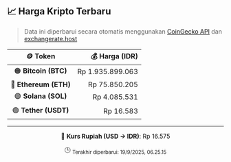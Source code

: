 

<!-- HARGA_KRIPTO -->
## 📈 Harga Kripto Terbaru

> Data ini diperbarui secara otomatis menggunakan [CoinGecko API](https://www.coingecko.com/) dan [exchangerate.host](https://exchangerate.host/)

<div align="center">

| 🪙 Token | 💰 Harga (IDR) |
|:------:|---------------:|
| 🟠 **Bitcoin (BTC)**   | Rp 1.935.899.063 |
| 🔵 **Ethereum (ETH)**  | Rp 75.850.205 |
| 🟣 **Solana (SOL)**    | Rp 4.085.531 |
| 🟢 **Tether (USDT)**   | Rp 16.583 |

---

💱 **Kurs Rupiah (USD → IDR)**: Rp 16.575

🕒 <sub>Terakhir diperbarui: 19/9/2025, 06.25.15</sub>

</div>
<!-- /HARGA_KRIPTO -->
